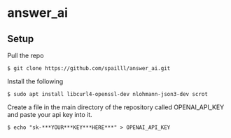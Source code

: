 # answer_ai

## Setup
Pull the repo 
```
$ git clone https://github.com/spailll/answer_ai.git
```
Install the following 
```
$ sudo apt install libcurl4-openssl-dev nlohmann-json3-dev scrot
```
Create a file in the main directory of the repository called OPENAI_API_KEY and paste your api key into it.
```
$ echo "sk-***YOUR***KEY***HERE***" > OPENAI_API_KEY
 ```
 
